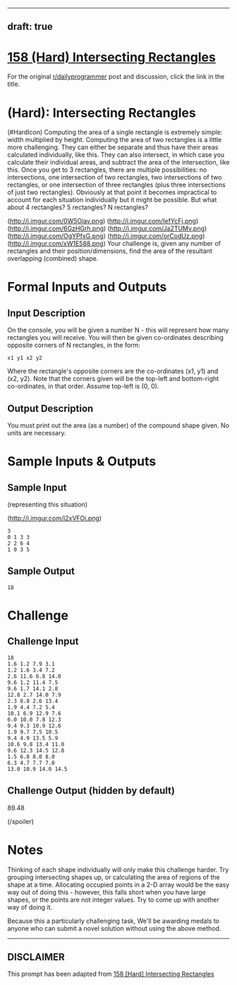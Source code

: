 ---
draft: true
----

# [158 (Hard) Intersecting Rectangles](https://www.reddit.com/r/dailyprogrammer/comments/23b1pr/4182014_challenge_158_hard_intersecting_rectangles/)

For the original [r/dailyprogrammer](https://www.reddit.com/r/dailyprogrammer/) post and discussion, click the link in the title.

#  (Hard): Intersecting Rectangles
(#HardIcon)
Computing the area of a single rectangle is extremely simple: width multiplied by height.
Computing the area of two rectangles is a little more challenging. They can either be separate and thus have their areas calculated individually, like this. They can also intersect, in which case you calculate their individual areas, and subtract the area of the intersection, like this.
Once you get to 3 rectangles, there are multiple possibilities: no intersections, one intersection of two rectangles, two intersections of two rectangles, or one intersection of three rectangles (plus three intersections of just two rectangles).
Obviously at that point it becomes impractical to account for each situation individually but it might be possible. But what about 4 rectangles? 5 rectangles? N rectangles?

(http://i.imgur.com/0W5Oiav.png)
(http://i.imgur.com/IefYcFj.png)
(http://i.imgur.com/6GzHGrh.png)
(http://i.imgur.com/Ja2TUMv.png)
(http://i.imgur.com/OgYPfxG.png)
(http://i.imgur.com/orCodUz.png)
(http://i.imgur.com/xW1E588.png)
Your challenge is, given any number of rectangles and their position/dimensions, find the area of the resultant overlapping (combined) shape.

# Formal Inputs and Outputs
## Input Description
On the console, you will be given a number N - this will represent how many rectangles you will receive. You will then be given co-ordinates describing opposite corners of N rectangles, in the form:


```
x1 y1 x2 y2
```
Where the rectangle's opposite corners are the co-ordinates (x1, y1) and (x2, y2).
Note that the corners given will be the top-left and bottom-right co-ordinates, in that order. Assume top-left is (0, 0).

## Output Description
You must print out the area (as a number) of the compound shape given. No units are necessary.

# Sample Inputs & Outputs
## Sample Input
(representing this situation)

(http://i.imgur.com/l2xVFOi.png)

```
3
0 1 3 3
2 2 6 4
1 0 3 5
```
## Sample Output

```
18
```
# Challenge
## Challenge Input

```
18
1.6 1.2 7.9 3.1
1.2 1.6 3.4 7.2
2.6 11.6 6.8 14.0
9.6 1.2 11.4 7.5
9.6 1.7 14.1 2.8
12.8 2.7 14.0 7.9
2.3 8.8 2.6 13.4
1.9 4.4 7.2 5.4
10.1 6.9 12.9 7.6
6.0 10.0 7.8 12.3
9.4 9.3 10.9 12.6
1.9 9.7 7.5 10.5
9.4 4.9 13.5 5.9
10.6 9.8 13.4 11.0
9.6 12.3 14.5 12.8
1.5 6.8 8.0 8.0
6.3 4.7 7.7 7.0
13.0 10.9 14.0 14.5
```
## Challenge Output (hidden by default)
89.48

(/spoiler)
# Notes
Thinking of each shape individually will only make this challenge harder. Try grouping intersecting shapes up, or calculating the area of regions of the shape at a time.
Allocating occupied points in a 2-D array would be the easy way out of doing this - however, this falls short when you have large shapes, or the points are not integer values. Try to come up with another way of doing it.

Because this a particularly challenging task, We'll be awarding medals to anyone who can submit a novel solution without using the above method.


----
## **DISCLAIMER**
This prompt has been adapted from [158 [Hard] Intersecting Rectangles](https://www.reddit.com/r/dailyprogrammer/comments/23b1pr/4182014_challenge_158_hard_intersecting_rectangles/
)
